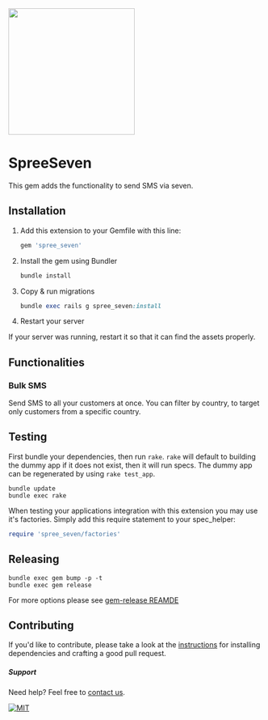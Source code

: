 <img src="https://www.seven.io/wp-content/uploads/Logo.svg" width="250" />

# SpreeSeven

This gem adds the functionality to send SMS via seven.

## Installation

1. Add this extension to your Gemfile with this line:

    ```ruby
    gem 'spree_seven'
    ```

2. Install the gem using Bundler

    ```ruby
    bundle install
    ```

3. Copy & run migrations

    ```ruby
    bundle exec rails g spree_seven:install
    ```

4. Restart your server

  If your server was running, restart it so that it can find the assets properly.

## Functionalities
### Bulk SMS
Send SMS to all your customers at once.
You can filter by country, to target only customers from a specific country.

## Testing

First bundle your dependencies, then run `rake`. `rake` will default to building the dummy app if it does not exist, then it will run specs. The dummy app can be regenerated by using `rake test_app`.

```shell
bundle update
bundle exec rake
```

When testing your applications integration with this extension you may use it's factories.
Simply add this require statement to your spec_helper:

```ruby
require 'spree_seven/factories'
```

## Releasing

```shell
bundle exec gem bump -p -t
bundle exec gem release
```

For more options please see [gem-release REAMDE](https://github.com/svenfuchs/gem-release)

## Contributing

If you'd like to contribute, please take a look at the
[instructions](CONTRIBUTING.md) for installing dependencies and crafting a good
pull request.

##### Support

Need help? Feel free to [contact us](https://www.seven.io/en/company/contact/).

[![MIT](https://img.shields.io/badge/License-MIT-teal.svg)](LICENSE)
